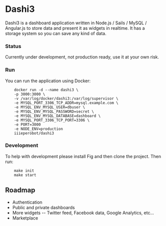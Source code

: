 # Dashi3

Dashi3 is a dashboard application written in Node.js / Sails / MySQL / Angular.js to store data and present it as widgets in realtime.
It has a storage system so you can save any kind of data.

### Status
Currently under development, not production ready, use it at your own risk.

### Run
You can run the application using Docker:

		docker run -d --name dashi3 \
		-p 3000:3000 \
		-v /var/log/docker/dashi3:/var/log/supervisor \
		-e MYSQL_PORT_3306_TCP_ADDR=mysql.example.com \
		-e MYSQL_ENV_MYSQL_USER=dbuser \
		-e MYSQL_ENV_MYSQL_PASSWORD=secret \
		-e MYSQL_ENV_MYSQL_DATABASE=dashboard \
		-e MYSQL_PORT_3306_TCP_PORT=3306 \
		-e PORT=3000
		-e NODE_ENV=production
		iiieperobot/dashi3

### Development
To help with development please install Fig and then clone the project. Then run:

		make init
		make start

## Roadmap

- Authentication
- Public and private dashboards
- More widgets
-- Twitter feed, Facebook data, Google Analytics, etc...
- Marketplace